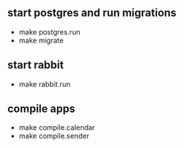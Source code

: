 ## start postgres and run migrations
* make postgres.run
* make migrate

## start rabbit
* make rabbit.run

## compile apps
* make compile.calendar
* make compile.sender